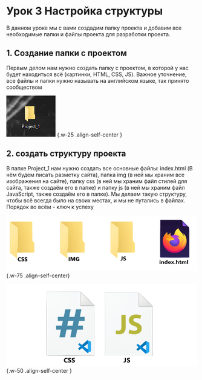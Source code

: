 # Урок 3 Настройка структуры

В данном уроке мы с вами создадим папку проекта и добавим все необходимые папки и файлы проекта для разработки проекта.

## 1. Создание папки с проектом

Первым делом нам нужно создать папку с проектом, в которой у нас будет находиться всё (картинки, HTML, CSS, JS). Важное уточнение, все файлы и папки нужно называть на английском языке, так принято сообществом

![alt](./assets/images/learn/lesson-1.3/Папка_с_проектом.png) {.w-25 .align-self-center }

## 2. создать структуру проекта

В папке Project_1 нам нужно создать все основные файлы: index.html (В нём будем писать разметку сайта), папка img (в ней мы храним все изображения на сайте), папку css (в ней мы храним файл стилей для сайта, также создаём его в папке) и папку js (в ней мы храним файл JavaScript, также создаём его в папке). Мы делаем такую структуру, чтобы всё всегда было на своих местах, и мы не путались в файлах. Порядок во всём - ключ к успеху

![alt](./assets/images/learn/lesson-1.3/Структура.png) {.w-75 .align-self-center}

![alt](./assets/images/learn/lesson-1.3/js-and-css.png) {.w-50 .align-self-center }
